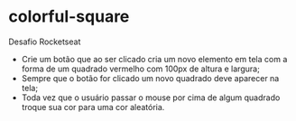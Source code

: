 # colorful-square

Desafio Rocketseat

 - Crie um botão que ao ser clicado cria um novo elemento em tela com a forma de um quadrado vermelho com 100px de altura e largura;
 - Sempre que o botão for clicado um novo quadrado deve aparecer na tela;
 - Toda vez que o usuário passar o mouse por cima de algum quadrado troque sua cor para uma cor aleatória.

